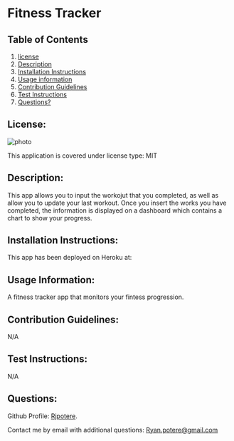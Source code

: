 # Fitness Tracker 

  ## **Table of Contents**
  1. [license](#license)
  2. [Description](#description)
  3. [Installation Instructions](#installation-instructions)
  4. [Usage information](#usage-information)
  5. [Contribution Guidelines](#contribution-guidelines)
  6. [Test Instructions](#test-instructions)
  7. [Questions?](#questions)

  ## **License:** 
 ![photo](https://img.shields.io/badge/MIT-license-brightgreen)

  This application is covered under license type: MIT

  ## **Description:** 
 This app allows you to input the workojut that you completed, as well as allow you to update your last workout. Once you insert the works you have completed, the information is displayed on a dashboard which contains a chart to show your progress. 

  ## **Installation Instructions:**
 This app has been deployed on Heroku at:  

  ## **Usage Information:** 
A fitness tracker app that monitors your fintess progression. 

  ## **Contribution Guidelines:**
 N/A 

  ## **Test Instructions:** 
N/A

  ## **Questions:**

  Github Profile: [Rjpotere](https://github.com/Rjpotere).

  Contact me by email with additional questions: [Ryan.potere@gmail.com](mailto:Ryan.potere@gmail.com)

